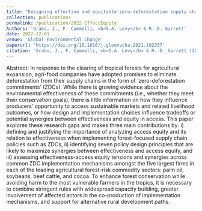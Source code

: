 ```yaml
---
title: "Designing effective and equitable zero-deforestation supply chain policies"
collection: publications
permalink: /publication/2022-EffectEquity
Authors: 'Grabs, J., F. Cammelli, <b>S.A. Levy</b> & R. D. Garrett'
date: 2022-12-01
venue: 'Global Environmental Change'
paperurl: 'https://doi.org/10.1016/j.gloenvcha.2021.102357'
citation: 'Grabs, J., F. Cammelli, <b>S.A. Levy</b> & R. D. Garrett (2022). &quot;Designing effective and equitable zero-deforestation supply chain policies.&quot; <i>Global Environmental Chang</i>. 70.'
---
```

Abstract: In response to the clearing of tropical forests for agricultural expansion, agri-food companies have adopted promises to eliminate deforestation from their supply chains in the form of ‘zero-deforestation commitments’ (ZDCs). While there is growing evidence about the environmental effectiveness of these commitments (i.e., whether they meet their conservation goals), there is little information on how they influence producers’ opportunity to access sustainable markets and related livelihood outcomes, or how design and implementation choices influence tradeoffs or potential synergies between effectiveness and equity in access. This paper explores these research gaps and makes three main contributions by: i) defining and justifying the importance of analyzing access equity and its relation to effectiveness when implementing forest-focused supply chain policies such as ZDCs, ii) identifying seven policy design principles that are likely to maximize synergies between effectiveness and access equity, and iii) assessing effectiveness-access equity tensions and synergies across common ZDC implementation mechanisms amongst the five largest firms in each of the leading agricultural forest-risk commodity sectors: palm oil, soybeans, beef cattle, and cocoa. To enhance forest conservation while avoiding harm to the most vulnerable farmers in the tropics, it is necessary to combine stringent rules with widespread capacity building, greater involvement of affected actors in the co-production of implementation mechanisms, and support for alternative rural development paths.
